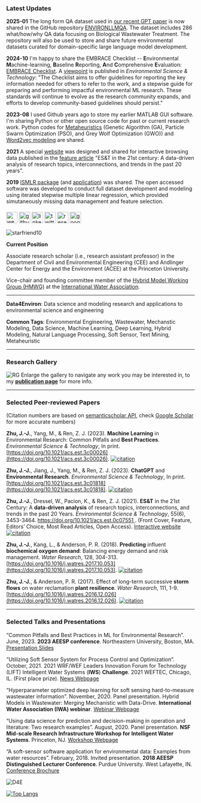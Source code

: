 ### **Latest Updates**
**2025-01** The long form QA dataset used in [our recent GPT paper](https://doi.org/10.1021/acs.estlett.4c00665) is now shared in the GitHub repository [ENVIRONLLMQA](https://github.com/starfriend10/ENVIRONLLMQA). The dataset includes 286 what/how/why QA data focusing on Biological Wastewater Treatment. The repository will also be used to store and share future environmental datasets curated for domain-specific large language model development.

**2024-10** I'm happy to share the EMBRACE Checklist -- **E**nvironmental **M**achine-learning, **B**aseline **R**eporting, **A**nd **C**omprehensive **E**valuation:  [EMBRACE Checklist](https://github.com/starfriend10/EMBRACE). A [viewpoint](https://doi.org/10.1021/acs.est.4c09611) is published in *Environmental Science & Technology*: "The Checklist aims to offer guidelines for reporting the key information needed for others to refer to the work, and a stepwise guide for preparing and performing impactful environmental ML research. These standards will continue to evolve as the research community expands, and efforts to develop community-based guidelines should persist."

**2023-08** I used Github years ago to store my earlier MATLAB GUI software. I'm sharing Python or other open source code for past or current research work. Python codes for [Metaheuristics](https://github.com/starfriend10/Metaheuristics) (Genetic Algorithm (GA), Particle Swarm Optimization (PSO), and Grey Wolf Optimization (GWO)) and [Word2vec modeling](https://github.com/starfriend10/Word2vec) are shared.

**2021**    A special [website](https://starfriend10.github.io/EST/) was designed and shared for interactive browsing data published in the [feature article](https://doi.org/10.1021/acs.est.0c07551) "ES&T in the 21st century: A data-driven analysis of research topics, interconnections, and trends in the past 20 years".

**2019**    [ISMLR package](https://github.com/starfriend10/ISMLR-package) (and [application](https://github.com/starfriend10/ISMLR-application)) was shared. The open accessed software was developed to conduct full dataset development and modeling using iterated stepwise multiple linear regression, which provided simutaneously missing data management and feature selection.

####
[<img src='https://cdn.jsdelivr.net/npm/simple-icons@3.0.1/icons/icloud.svg' alt='website' height='30'>](https://junjiezhublog.wordpress.com/) [<img src='https://cdn.jsdelivr.net/npm/simple-icons@3.0.1/icons/github.svg' alt='github' height='30'>](https://github.com/https://github.com/starfriend10) [<img src='https://cdn.jsdelivr.net/npm/simple-icons@3.0.1/icons/linkedin.svg' alt='linkedin' height='30'>](https://www.linkedin.com/in/https://www.linkedin.com/in/junjiezhu//) [<img src='https://cdn.jsdelivr.net/npm/simple-icons@3.0.1/icons/twitter.svg' alt='twitter' height='30'>](https://twitter.com/https://twitter.com/Jun_Jie_Zhu)  [<img src='https://cdn.jsdelivr.net/npm/simple-icons@3.0.1/icons/researchgate.svg' alt='researchgate' height='30'>](https://www.researchgate.net/profile/Junjie-Zhu-14)  [<img src='https://cdn.jsdelivr.net/npm/simple-icons@3.0.1/icons/googlescholar.svg' alt='googlescholar' height='30'>](https://scholar.google.com/citations?user=n9Zatu8AAAAJ)<p align="left"> <img src="https://komarev.com/ghpvc/?username=starfriend10&label=Profile%20views&color=0e75b6&style=flat" alt="starfriend10" /> </p>

**Current Position**

Associate research scholar (i.e., research assistant professor) in the Department of Civil and Environmental Engineering (CEE) and Andlinger Center for Energy and the Environment (ACEE) at the Princeton University. 

Vice-chair and founding committee member of the [Hybrid Model Working Group (HMWG)](https://gitlab.com/hm_wg/homepage) at the [International Water Association](http://iwa-mia.org/task-groups-working-groups/#HM). 

---

**Data4Environ**: Data science and modeling research and applications to environmental science and engineering

**Common Tags**: Environmental Engineering, Wastewater, Mechanstic Modeling, Data Science, Machine Learning, Deep Learning, Hybrid Modeling, Natural Language Processing, Soft Sensor, Text Mining, Metaheuristic

---

### **Research Gallery** 
![RG](https://junjiezhublog.files.wordpress.com/2023/07/research-gallery-202307m2-2.jpg)
Enlarge the gallery to navigate any work you may be interested in, to my [**publication page**](https://junjiezhublog.wordpress.com/publications/) for more info.

---

### **Selected Peer-reviewed Papers** 

(Citation numbers are based on [semanticscholar API](https://api.semanticscholar.org/api-docs/graph#tag/Paper-Data/operation/get_graph_get_paper), check [Google Scholar](https://scholar.google.com/citations?user=n9Zatu8AAAAJ) for more accurate numbers)

**Zhu, J.-J.**, Yang, M., & Ren, Z. J. (2023). **Machine Learning** in Environmental Research: Common Pitfalls and **Best Practices**. *Environmental Science & Technology*, In print. [https://doi.org/10.1021/acs.est.3c00026](https://doi.org/10.1021/acs.est.3c00026). [![citation](https://img.shields.io/badge/dynamic/json?label=citation&query=citationCount&url=https%3A%2F%2Fapi.semanticscholar.org%2Fgraph%2Fv1%2Fpaper%2Fedadc85ff8da84585463ecb1dd427dd7fa6fd548%3Ffields%3DcitationCount)](https://www.semanticscholar.org/paper/Machine-Learning-in-Environmental-Research%3A-Common-Zhu-Yang/edadc85ff8da84585463ecb1dd427dd7fa6fd548)

**Zhu, J.-J.**, Jiang, J., Yang, M., & Ren, Z. J. (2023). **ChatGPT** and **Environmental Research**. *Environmental Science & Technology*, In print. [https://doi.org/10.1021/acs.est.3c01818](https://doi.org/10.1021/acs.est.3c01818). [![citation](https://img.shields.io/badge/dynamic/json?label=citation&query=citationCount&url=https%3A%2F%2Fapi.semanticscholar.org%2Fgraph%2Fv1%2Fpaper%2F5555da51fdadbeeaaefa2cfd95db1a5ba3c4ecdf%3Ffields%3DcitationCount)](https://www.semanticscholar.org/paper/ChatGPT-and-Environmental-Research.-Zhu-Jiang/5555da51fdadbeeaaefa2cfd95db1a5ba3c4ecdf)

**Zhu, J.-J.**, Dressel, W., Pacion, K., & Ren, Z. J. (2021). **ES&T** in the 21st Century: A **data-driven analysis** of research topics, interconnections, and trends in the past 20 Years. *Environmental Science & Technology*, 55(6), 3453-3464. [https://doi.org/10.1021/acs.est.0c07551
](https://doi.org/10.1021/acs.est.0c07551).  (Front Cover, Feature, Editors’ Choice, Most Read Articles, Open Access). [Interactive website](https://starfriend10.github.io/EST/) [![citation](https://img.shields.io/badge/dynamic/json?label=citation&query=citationCount&url=https%3A%2F%2Fapi.semanticscholar.org%2Fgraph%2Fv1%2Fpaper%2F785ba1e852f5fe4d7be0a4ebe1fc5b9f614325ba%3Ffields%3DcitationCount)](https://www.semanticscholar.org/paper/ES%26T-in-the-21st-Century%3A-A-Data-Driven-Analysis-of-Zhu-Dressel/785ba1e852f5fe4d7be0a4ebe1fc5b9f614325ba) 

**Zhu, J.-J.**, Kang, L., & Anderson, P. R. (2018). **Predicting** influent **biochemical oxygen demand**: Balancing energy demand and risk management. *Water Research*, 128, 304-313. [https://doi.org/10.1016/j.watres.2017.10.053](https://doi.org/10.1016/j.watres.2017.10.053). [![citation](https://img.shields.io/badge/dynamic/json?label=citation&query=citationCount&url=https%3A%2F%2Fapi.semanticscholar.org%2Fgraph%2Fv1%2Fpaper%2Fadc9112828eb0101c5ec2f7dfb48cee31ad4fa49%3Ffields%3DcitationCount)](https://www.semanticscholar.org/paper/Predicting-influent-biochemical-oxygen-demand%3A-and-Zhu-Kang/adc9112828eb0101c5ec2f7dfb48cee31ad4fa49) 

**Zhu, J.-J.**, & Anderson, P. R. (2017). Effect of long-term successive **storm flows** on water reclamation **plant resilience**. *Water Research*, 111, 1-9. [https://doi.org/10.1016/j.watres.2016.12.026](https://doi.org/10.1016/j.watres.2016.12.026). [![citation](https://img.shields.io/badge/dynamic/json?label=citation&query=citationCount&url=https%3A%2F%2Fapi.semanticscholar.org%2Fgraph%2Fv1%2Fpaper%2Fb11e079158598af358ef06a42e5a46f01fab7545%3Ffields%3DcitationCount)](https://www.semanticscholar.org/paper/Effect-of-long-term-successive-storm-flows-on-water-Zhu-Anderson/b11e079158598af358ef06a42e5a46f01fab7545) 

---

### **Selected Talks and Presentations** 

“Common Pitfalls and Best Practices in ML for Environmental Research”. June, 2023. **2023 AEESP conference**. Northeastern University, Boston, MA. [Presentation Slides](https://junjiezhublog.files.wordpress.com/2023/06/aeesp-junjie-final-slides-sharing-1.pdf)

“Utilizing Soft Sensor System for Process Control and Optimization”. October, 2021. 2021 WRF/WEF Leaders Innovation Forum for Technology (LIFT) Intelligent Water Systems (**IWS**) **Challenge**. 2021 WEFTEC, Chicago, IL. (First place prize). [News Webpage](https://www.waterrf.org/news/2021-intelligent-water-systems-challenge)

“Hyperparameter optimized deep learning for soft sensing hard-to-measure wastewater information”. November, 2020. Panel presentation. Hybrid Models in Wastewater: Merging Mechanistic with Data-Drive. **International Water Association (IWA) webinar**. [Webinar Webpage](https://iwa-network.org/learn/hybrid-models-in-wastewater-merging-mechanistic-with-data-driven/)

“Using data science for prediction and decision-making in operation and literature: Two research examples”. August, 2020. Panel presentation. **NSF Mid-scale Research Infrastructure Workshop for Intelligent Water Systems**. Princeton, NJ. [Workshop Webpage](https://acee.princeton.edu/nsf-intelligent-water-systems-2020/)

“A soft-sensor software application for environmental data: Examples from water resources”. February, 2018. Invited presentation. **2018 AEESP Distinguished Lecturer Conference**. Purdue University. West Lafayette, IN. [Conference Brochure](https://engineering.purdue.edu/EEE/AboutUs/Events/2018/aeesp-distinguished-lecturer-conference/AEESPdlc_Brochure.pdf)



![D4E](https://junjiezhublog.files.wordpress.com/2023/06/artwork-1.jpg)

[![Top Langs](https://github-readme-stats.vercel.app/api/top-langs/?username=starfriend10)](https://github.com/anuraghazra/github-readme-stats)


